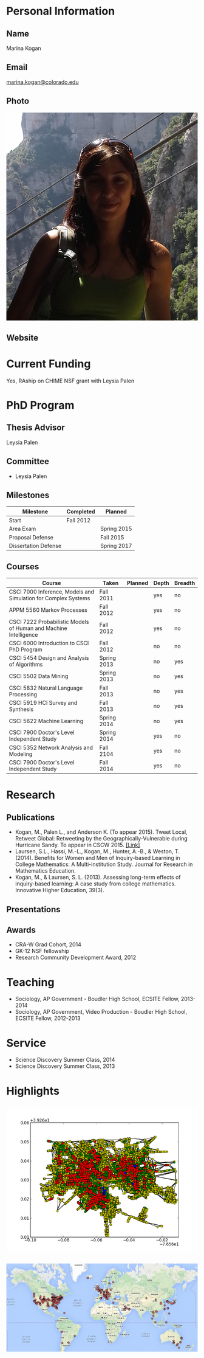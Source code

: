 

# Personal Information

## Name
Marina Kogan

## Email
marina.kogan@colorado.edu

## Photo
![profile photo](1FzZrZPMvoGScsgVuGLSlshMDVOJHn4Q1wYzLt6YA4rU-photo-0.png)

## Website


# Current Funding
Yes, RAship on CHIME NSF grant with Leysia Palen

# PhD Program

## Thesis Advisor
Leysia Palen

## Committee
* Leysia Palen

## Milestones

| Milestone            | Completed         | Planned           |         
| -------------------- | ----------------- | ----------------- |
| Start                | Fall 2012 |                   |
| Area Exam            |  | Spring 2015 |
| Proposal Defense     |  | Fall 2015 |
| Dissertation Defense |  | Spring 2017 |

## Courses

| Course           | Taken             | Planned            | Depth    | Breadth | 
| ---------------- | ----------------- | ------------------ | -------- | ------- |
| CSCI 7000  Inference, Models and Simulation for Complex Systems | Fall 2011 |  | yes | no|
| APPM 5560 Markov Processes| Fall 2012 | | yes| no|
| CSCI 7222 Probabilistic Models of Human and Machine Intelligence | Fall 2012 |  | yes | no|
| CSCI 6000 Introduction to CSCI PhD Program| Fall 2012 |  | no | no|
| CSCI 5454 Design and Analysis of Algorithms | Spring 2013 |  | no | yes |
| CSCI 5502 Data Mining | Spring 2013 |  | no | yes |
| CSCI 5832 Natural Language Processing | Fall 2013 |  | no | yes |
| CSCI 5919 HCI Survey and Synthesis | Fall 2013 |  | no | yes |
| CSCI 5622 Machine Learning | Spring 2014 |  | no | yes |
| CSCI 7900 Doctor's Level Independent Study | Spring 2014 |  | yes | no |
| CSCI 5352 Network Analysis and Modeling | Fall 2104 |  | yes | no |
| CSCI 7900 Doctor's Level Independent Study | Fall 2014 |  | yes | no |

# Research

## Publications

* Kogan, M., Palen L., and Anderson K. (To appear 2015). Tweet Local, Retweet Global: Retweeting by the Geographically-Vulnerable during Hurricane Sandy. To appear in CSCW 2015. [[Link]](https://www.cs.colorado.edu/~palen/palen_papers/CSCW-SandyRetweetPaperCR.pdf)
* Laursen, S.L., Hassi, M.-L., Kogan, M., Hunter, A.-B., & Weston, T. (2014). Benefits for Women and Men of Inquiry-based Learning in College Mathematics: A Multi-institution Study. Journal for Research in Mathematics Education.
* Kogan, M., & Laursen, S. L. (2013).  Assessing long-term effects of inquiry-based learning:  A case study from college mathematics.  Innovative Higher Education, 39(3).



## Presentations

      
## Awards

* CRA-W Grad Cohort, 2014
* GK-12 NSF fellowship
* Research Community Development Award, 2012


# Teaching

* Sociology, AP Government - Boudler High School, ECSITE Fellow, 2013-2014
* Sociology, AP Government, Video Production - Boudler High School, ECSITE Fellow, 2012-2013

# Service

* Science Discovery Summer Class, 2014
* Science Discovery Summer Class, 2013

# Highlights


## 


![highlight](1FzZrZPMvoGScsgVuGLSlshMDVOJHn4Q1wYzLt6YA4rU-highlight0-0.png)



## 


![highlight](1FzZrZPMvoGScsgVuGLSlshMDVOJHn4Q1wYzLt6YA4rU-highlight1-0.png)




